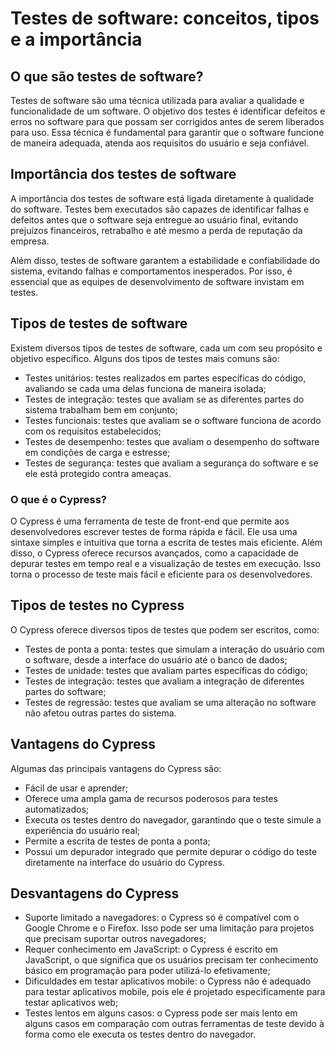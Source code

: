# Testes de software: conceitos, tipos e a importância

## O que são testes de software?

Testes de software são uma técnica utilizada para avaliar a qualidade e funcionalidade de um software. O objetivo dos testes é identificar defeitos e erros no software para que possam ser corrigidos antes de serem liberados para uso. Essa técnica é fundamental para garantir que o software funcione de maneira adequada, atenda aos requisitos do usuário e seja confiável.

## Importância dos testes de software

A importância dos testes de software está ligada diretamente à qualidade do software. Testes bem executados são capazes de identificar falhas e defeitos antes que o software seja entregue ao usuário final, evitando prejuízos financeiros, retrabalho e até mesmo a perda de reputação da empresa.

Além disso, testes de software garantem a estabilidade e confiabilidade do sistema, evitando falhas e comportamentos inesperados. Por isso, é essencial que as equipes de desenvolvimento de software invistam em testes.

## Tipos de testes de software

Existem diversos tipos de testes de software, cada um com seu propósito e objetivo específico. Alguns dos tipos de testes mais comuns são:

- Testes unitários: testes realizados em partes específicas do código, avaliando se cada uma delas funciona de maneira isolada;
- Testes de integração: testes que avaliam se as diferentes partes do sistema trabalham bem em conjunto;
- Testes funcionais: testes que avaliam se o software funciona de acordo com os requisitos estabelecidos;
- Testes de desempenho: testes que avaliam o desempenho do software em condições de carga e estresse;
- Testes de segurança: testes que avaliam a segurança do software e se ele está protegido contra ameaças.

### O que é o Cypress?

O Cypress é uma ferramenta de teste de front-end que permite aos desenvolvedores escrever testes de forma rápida e fácil. Ele usa uma sintaxe simples e intuitiva que torna a escrita de testes mais eficiente.
Além disso, o Cypress oferece recursos avançados, como a capacidade de depurar testes em tempo real e a visualização de testes em execução. Isso torna o processo de teste mais fácil e eficiente para os desenvolvedores.

## Tipos de testes no Cypress

O Cypress oferece diversos tipos de testes que podem ser escritos, como:

- Testes de ponta a ponta: testes que simulam a interação do usuário com o software, desde a interface do usuário até o banco de dados;
- Testes de unidade: testes que avaliam partes específicas do código;
- Testes de integração: testes que avaliam a integração de diferentes partes do software;
- Testes de regressão: testes que avaliam se uma alteração no software não afetou outras partes do sistema.

## Vantagens do Cypress

Algumas das principais vantagens do Cypress são:

- Fácil de usar e aprender;
- Oferece uma ampla gama de recursos poderosos para testes automatizados;
- Executa os testes dentro do navegador, garantindo que o teste simule a experiência do usuário real;
- Permite a escrita de testes de ponta a ponta;
- Possui um depurador integrado que permite depurar o código do teste diretamente na interface do usuário do Cypress.

## Desvantagens do Cypress

- Suporte limitado a navegadores: o Cypress só é compatível com o Google Chrome e o Firefox. Isso pode ser uma limitação para projetos que precisam suportar outros navegadores;
- Requer conhecimento em JavaScript: o Cypress é escrito em JavaScript, o que significa que os usuários precisam ter conhecimento básico em programação para poder utilizá-lo efetivamente;
- Dificuldades em testar aplicativos mobile: o Cypress não é adequado para testar aplicativos mobile, pois ele é projetado especificamente para testar aplicativos web;
- Testes lentos em alguns casos: o Cypress pode ser mais lento em alguns casos em comparação com outras ferramentas de teste devido à forma como ele executa os testes dentro do navegador.
